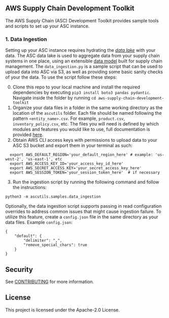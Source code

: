 ## AWS Supply Chain Development Toolkit

The AWS Supply Chain (ASC) Development Toolkit provides sample tools and scripts to set up your ASC instance.

### 1. Data Ingestion
Setting up your ASC instance requires hydrating the [_data lake_](https://docs.aws.amazon.com/aws-supply-chain/latest/userguide/what-is-service.html) with your data. The ASC data lake is used to aggregate data from your supply chain systems in one place, using an extensible [data model](https://docs.aws.amazon.com/aws-supply-chain/latest/userguide/data-model-asc.html) built for supply chain management. The `data_ingestion.py` is a sample script that can be used to upload data into ASC via S3, as well as providing some basic sanity checks of your the data. To use the script follow these steps:

0. Clone this repo to your local machine and install the required dependencies by executing `pip3 install boto3 pandas pydantic`. Navigate inside the folder by running `cd aws-supply-chain-development-toolkit`
1. Organize your data files in a folder in the same working directory as the location of the `ascutils` folder. Each file should be named following the pattern `<entity_name>.csv`. For example, `product.csv`, `inventory_policy.csv`, etc. The files you will need is defined by which modules and features you would like to use, full documentation is provided [here](https://docs.aws.amazon.com/aws-supply-chain/latest/userguide/data-model.html). 
2. Obtain AWS CLI access keys with permissions to upload data to your ASC S3 bucket and export them in your terminal as such:

```
  export AWS_DEFAULT_REGION='your_default_region_here' # example: 'us-west-2', 'us-east-1', etc
  export AWS_ACCESS_KEY_ID='your_access_key_id_here'
  export AWS_SECRET_ACCESS_KEY='your_secret_access_key_here'
  export AWS_SESSION_TOKEN='your_session_token_here'  # if necessary
```
3. Run the ingestion script by running the following command and follow the instructions:
```
python3 -m ascutils.samples.data_ingestion
```

Optionally, the data ingestion script supports passing in read configuration overrides to address common issues that might cause ingestion failure. To utilize this feature, create a `config.json` file in the same directory as your data files. Example `config.json`:
```
{
    "default": {
        "delimiter": ",",
        "remove_special_chars": true
    }
}
```

## Security

See [CONTRIBUTING](CONTRIBUTING.md#security-issue-notifications) for more information.

## License

This project is licensed under the Apache-2.0 License.

